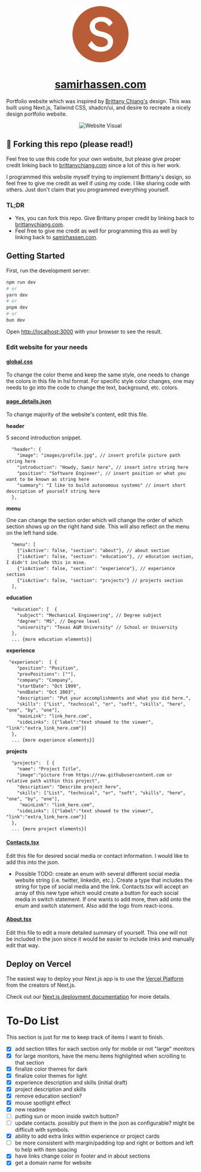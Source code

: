 <div align="center">
  <img  src="public/images/logo.png" alt="Logo" width="150" />
</div>
<h1 align="center">
  <a href="https://samirhassen.com" target="_blank">samirhassen.com</a>
</h1>
<p>
Portfolio website which was inspired by <a href="https://brittanychiang.com" target="_blank">Brittany Chiang's</a> design. This was built using Next.js, Tailwind CSS, shadcn/ui, and desire to recreate a nicely design portfolio website.
</p>

<div align="center">
  <img alt="Website Visual" src="https://raw.githubusercontent.com/shassen14/portfolio_website/refs/heads/main/public/images/website_screenshot.png" />
</div>

## 🚨 Forking this repo (please read!)

Feel free to use this code for your own website, but please give proper credit linking back to [brittanychiang.com](https://brittanychiang.com) since a lot of this is her work.

I programmed this website myself trying to implement Brittany's design, so feel free to give me credit as well if using my code. I like sharing code with others. Just don't claim that you programmed everything yourself.

### TL;DR

* Yes, you can fork this repo. Give Brittany proper credit by linking back to [brittanychiang.com](https://brittanychiang.com).
* Feel free to give me credit as well for programming this as well 
by linking back to [samirhassen.com](https://samirhassen.com).

## Getting Started

First, run the development server:

```bash
npm run dev
# or
yarn dev
# or
pnpm dev
# or
bun dev
```

Open [http://localhost:3000](http://localhost:3000) with your browser to see the result.

### Edit website for your needs

#### [global.css](src/app/globals.css)

To change the color theme and keep the same style, one needs to change the colors in this file in hsl format. For specific style color changes, one may needs to go into the code to change the text, background, etc. colors.

#### [page_details.json](public/configs/page_details.json)

To change majority of the website's content, edit this file. 

**header**

5 second introduction snippet.

```
  "header": {
    "image": "images/profile.jpg", // insert profile picture path string here
    "introduction": "Howdy, Samir here", // insert intro string here
    "position": "Software Engineer", // insert position or what you want to be known as string here
    "summary": "I like to build autonomous systems" // insert short description of yourself string here
  },
```

**menu**

One can change the section order which will change the order of which section shows up on the right hand side. This will also reflect on the menu on the left hand side.

```
  "menu": [
    {"isActive": false, "section": "about"}, // about section
    {"isActive": false, "section": "education"}, // education section, I didn't include this in mine.
    {"isActive": false, "section": "experience"}, // experience section
    {"isActive": false, "section": "projects"} // projects section
  ],
```

**education**

```
  "education": [  {
    "subject": "Mechanical Engineering", // Degree subject
    "degree": "MS", // Degree level
    "university": "Texas A&M University" // School or University
  }, 
  ... {more education elements}]
```

**experience**

```
 "experience":  [ { 
    "position": "Position",
    "prevPositions": [""],
    "company": "Company",
    "startDate": "Oct 1999",
    "endDate": "Oct 2003",
    "description": "Put your accomplishments and what you did here.",
    "skills": ["List", "technical", "or", "soft", "skills", "here", "one", "by", "one"],
    "mainLink": "link_here.com",
    "sideLinks": [{"label":"text showed to the viewer", "link":"extra_link_here.com"}]
  },  
  ... {more experience elements}]
```

**projects**

```
  "projects":  [ { 
    "name": "Project Title",
    "image":"picture from https://raw.githubusercontent.com or relative path within this project",
    "description": "Describe project here",
    "skills": ["List", "technical", "or", "soft", "skills", "here", "one", "by", "one"],
     "mainLink": "link_here.com",
    "sideLinks": [{"label":"text showed to the viewer", "link":"extra_link_here.com"}]
  },
  ... {more project elements}]
```

#### [Contacts.tsx](src/components/Contacts.tsx)

Edit this file for desired social media or contact information. I would like to add this into the json.

* Possible TODO: create an enum with several different social media website string (i.e. twitter, linkedin, etc.). Create a type that includes the string for type of social media and the link. Contacts.tsx will accept an array of this new type which would create a button for each social media in switch statement. If one wants to add more, then add onto the enum and switch statement. Also add the logo from react-icons.

#### [About.tsx](src/components/About.tsx)

Edit this file to edit a more detailed summary of yourself. This one will not be included in the json since it would be easier to include links and manually edit that way.

## Deploy on Vercel

The easiest way to deploy your Next.js app is to use the [Vercel Platform](https://vercel.com/new?utm_medium=default-template&filter=next.js&utm_source=create-next-app&utm_campaign=create-next-app-readme) from the creators of Next.js.

Check out our [Next.js deployment documentation](https://nextjs.org/docs/app/building-your-application/deploying) for more details.

# To-Do List

This section is just for me to keep track of items I want to finish.

- [x] add section titles for each section only for mobile or not "large" monitors
- [x] for large monitors, have the menu items highlighted when scrolling to that section
- [x] finalize color themes for dark
- [x] finalize color themes for light
- [x] experience description and skills (initial draft)
- [x] project description and skills
- [x] remove education section?
- [x] mouse spotlight effect
- [x] new readme
- [ ] putting sun or moon inside switch button?
- [ ] update contacts. possibly put them in the json as configurable? might be difficult with symbols.
- [x] ability to add extra links within experience or project cards
- [ ] be more consistent with margin/padding top and right or bottom and left to help with item spacing
- [x] have links change color in footer and in about sections
- [x] get a domain name for website